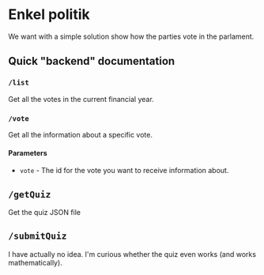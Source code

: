 # Enkel politik
We want with a simple solution show how the parties vote in the parlament.

## Quick "backend" documentation
### `/list`
Get all the votes in the current financial year.

### `/vote`
Get all the information about a specific vote.

#### Parameters
- `vote` - The id for the vote you want to receive information about.

## `/getQuiz`
Get the quiz JSON file

## `/submitQuiz`
I have actually no idea. I'm curious whether the quiz even works (and works mathematically).